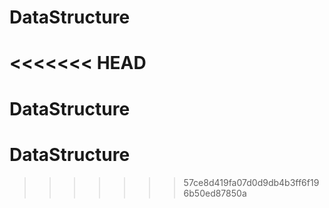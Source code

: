 # DataStructure
<<<<<<< HEAD
=======
# DataStructure
# DataStructure
>>>>>>> 57ce8d419fa07d0d9db4b3ff6f196b50ed87850a
